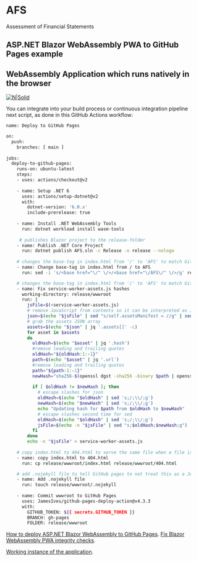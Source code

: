 # AFS
Assessment of Financial Statements


##  ASP.NET Blazor WebAssembly PWA to GitHub Pages example

## WebAssembly Application which runs natively in the browser

[![N|Solid](https://miro.medium.com/max/875/1*mNOKpf7lW6dQC8LvewtMdQ.jpeg)](https://docs.microsoft.com/en-us/aspnet/core/blazor/host-and-deploy/webassembly)

You can integrate into your build process or continuous integration pipeline next script, as done in this GitHub Actions workflow:

```sh
name: Deploy to GitHub Pages

on:
  push:
    branches: [ main ]
    
jobs:
  deploy-to-github-pages:
    runs-on: ubuntu-latest
    steps:
    - uses: actions/checkout@v2
    
    - name: Setup .NET 6
      uses: actions/setup-dotnet@v2
      with:
        dotnet-version: '6.0.x'
        include-prerelease: true
        
    - name: Install .NET WebAssembly Tools
      run: dotnet workload install wasm-tools
        
     # publishes Blazor project to the release-folder
    - name: Publish .NET Core Project
      run: dotnet publish AFS.sln -c Release -o release --nologo
    
    # changes the base-tag in index.html from '/' to 'AFS' to match GitHub Pages repository subdirectory
    - name: Change base-tag in index.html from / to AFS
      run: sed -i 's/<base href="\/" \/>/<base href="\/AFS\/" \/>/g' release/wwwroot/index.html

    # changes the base-tag in index.html from '/' to 'AFS' to match GitHub Pages repository subdirectory
    - name: Fix service-worker-assets.js hashes
      working-directory: release/wwwroot
      run: |
        jsFile=$(<service-worker-assets.js)
        # remove JavaScript from contents so it can be interpreted as JSON
        json=$(echo "$jsFile" | sed "s/self.assetsManifest = //g" | sed "s/;//g")
        # grab the assets JSON array
        assets=$(echo "$json" | jq '.assets[]' -c)
        for asset in $assets
        do
          oldHash=$(echo "$asset" | jq '.hash')
          #remove leading and trailing quotes
          oldHash="${oldHash:1:-1}"
          path=$(echo "$asset" | jq '.url')
          #remove leading and trailing quotes
          path="${path:1:-1}"
          newHash="sha256-$(openssl dgst -sha256 -binary $path | openssl base64 -A)"
          
          if [ $oldHash != $newHash ]; then
            # escape slashes for json
            oldHash=$(echo "$oldHash" | sed 's;/;\\/;g')
            newHash=$(echo "$newHash" | sed 's;/;\\/;g')
            echo "Updating hash for $path from $oldHash to $newHash"
            # escape slashes second time for sed
            oldHash=$(echo "$oldHash" | sed 's;/;\\/;g')
            jsFile=$(echo -n "$jsFile" | sed "s;$oldHash;$newHash;g")
          fi
        done
        echo -n "$jsFile" > service-worker-assets.js
    
    # copy index.html to 404.html to serve the same file when a file is not found
    - name: copy index.html to 404.html
      run: cp release/wwwroot/index.html release/wwwroot/404.html

    # add .nojekyll file to tell GitHub pages to not treat this as a Jekyll project. (Allow files and folders starting with an underscore)
    - name: Add .nojekyll file
      run: touch release/wwwroot/.nojekyll
      
    - name: Commit wwwroot to GitHub Pages
      uses: JamesIves/github-pages-deploy-action@v4.3.3
      with:
        GITHUB_TOKEN: ${{ secrets.GITHUB_TOKEN }}
        BRANCH: gh-pages
        FOLDER: release/wwwroot
```

[How to deploy ASP.NET Blazor WebAssembly to GitHub Pages](https://swimburger.net/blog/dotnet/how-to-deploy-aspnet-blazor-webassembly-to-github-pages).
[Fix Blazor WebAssembly PWA integrity checks](https://swimburger.net/blog/dotnet/fix-blazor-webassembly-pwa-integrity-checks).

[Working instance of the application](https://whitewaw.github.io/AFS/).
